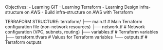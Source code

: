 Objectives:
    - Learning GIT
    - Learning Terraform
    - Learning Design infra-structure on AWS
    - Build infra-structure on AWS with Terraform

TERRAFORM STRUCTURE:
    terraform/
    ├── main.tf                       # Main Terraform configuration file (non-network resources)
    ├── network.tf                    # Network configuration (VPC, subnets, routing)
    ├── variables.tf                  # Terraform variables
    ├── terraform.tfvars              # Values for Terraform variables
    └── outputs.tf                    # Terraform outputs

